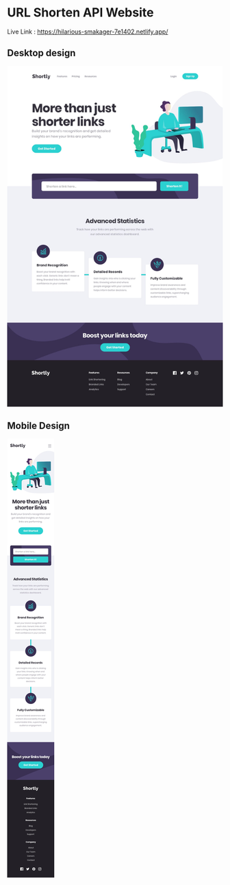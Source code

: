 # URL Shorten API Website

Live Link : https://hilarious-smakager-7e1402.netlify.app/

## Desktop design

![alt text](./public/design/desktop-design.jpg)


## Mobile Design

![alt text](./public/design/mobile-design.jpg)

